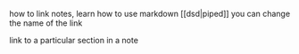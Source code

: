 how to link notes, learn how to use markdown
[[dsd|piped]]
you can change the name of the link

link to a particular section in a note